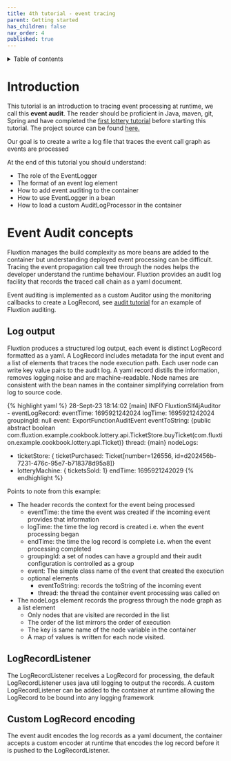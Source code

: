 ```yaml
---
title: 4th tutorial - event tracing
parent: Getting started
has_children: false
nav_order: 4
published: true
---
```


<details markdown="block">
  <summary>
    Table of contents
  </summary>
  {: .text-delta }
1. TOC
{:toc}
</details>

# Introduction
This tutorial is an introduction to tracing event processing at runtime, we call this **event audit**.
The reader should be proficient in Java, maven, git, Spring and have completed the [first lottery tutorial](tutorial-1.md) before
starting this tutorial. The project source can be found [here.]({{site.getting_started}}/tutorial4-lottery-auditlog)

Our goal is to create a write a log file that traces the event call graph as events are processed 

At the end of this tutorial you should understand:

- The role of the EventLogger
- The format of an event log element
- How to add event auditing to the container 
- How to use EventLogger in a bean
- How to load a custom AuditLogProcessor in the container


# Event Audit concepts
Fluxtion manages the build complexity as more beans are added to the container but understanding deployed event processing 
can be difficult. Tracing the event propagation call tree through the nodes helps the developer understand the runtime 
behaviour. Fluxtion provides an audit log facility that records the traced call chain as a yaml document.

Event auditing is implemented as a custom Auditor using the monitoring callbacks to create a LogRecord, see [audit tutorial](tutorial-3.md)
for an example of Fluxtion auditing.

## Log output
Fluxtion produces a structured log output, each event is distinct LogRecord formatted as a yaml. A LogRecord includes
metadata for the input event and a list of elements that traces the node execution path. Each user node can write key value
pairs to the audit log. A yaml record distills the information, removes logging noise and are machine-readable. Node names 
are consistent with the bean names in the container simplifying correlation from log to source code.

{% highlight yaml %}
28-Sept-23 18:14:02 [main] INFO FluxtionSlf4jAuditor - eventLogRecord:
eventTime: 1695921242024
logTime: 1695921242024
groupingId: null
event: ExportFunctionAuditEvent
eventToString: {public abstract boolean com.fluxtion.example.cookbook.lottery.api.TicketStore.buyTicket(com.fluxtion.example.cookbook.lottery.api.Ticket)}
thread: {main}
nodeLogs:
- ticketStore: { ticketPurchased: Ticket[number=126556, id=d202456b-7231-476c-95e7-b718378d95a8]}
- lotteryMachine: { ticketsSold: 1}
endTime: 1695921242029
{% endhighlight %}

Points to note from this example:
- The header records the context for the event being processed
  - eventTime: the time the event was created if the incoming event provides that information
  - logTime: the time the log record is created i.e. when the event processing began 
  - endTime: the time the log record is complete i.e. when the event processing completed 
  - groupingId: a set of nodes can have a groupId and their audit configuration is controlled as a group 
  - event: The simple class name of the event that created the execution 
  - optional elements
    - eventToString: records the toString of the incoming event
    - thread: the thread the container event processing was called on
- The nodeLogs element records the progress through the node graph as a list element
  - Only nodes that are visited are recorded in the list
  - The order of the list mirrors the order of execution
  - The key is same name of the node variable in the container
  - A map of values is written for each node visited.

## LogRecordListener
The LogRecordListener receives a LogRecord for processing, the default LogRecordListener uses java util logging to output the 
records. A custom LogRecordListener can be added to the container at runtime allowing the LogRecord to be bound into 
any logging framework

## Custom LogRecord encoding
The event audit encodes the log records as a yaml document, the container accepts a custom encoder at runtime that 
encodes the log record before it is pushed to the LogRecordListener.
